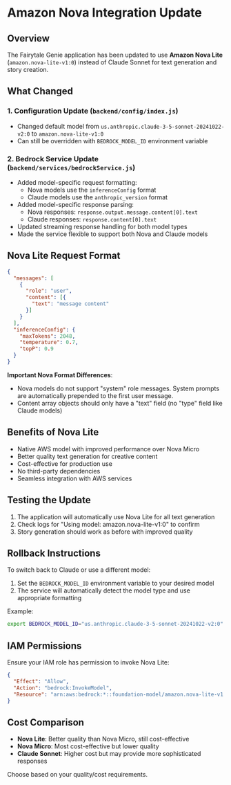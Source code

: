 # Amazon Nova Integration Update

## Overview
The Fairytale Genie application has been updated to use **Amazon Nova Lite** (`amazon.nova-lite-v1:0`) instead of Claude Sonnet for text generation and story creation.

## What Changed

### 1. Configuration Update (`backend/config/index.js`)
- Changed default model from `us.anthropic.claude-3-5-sonnet-20241022-v2:0` to `amazon.nova-lite-v1:0`
- Can still be overridden with `BEDROCK_MODEL_ID` environment variable

### 2. Bedrock Service Update (`backend/services/bedrockService.js`)
- Added model-specific request formatting:
  - Nova models use the `inferenceConfig` format
  - Claude models use the `anthropic_version` format
- Added model-specific response parsing:
  - Nova responses: `response.output.message.content[0].text`
  - Claude responses: `response.content[0].text`
- Updated streaming response handling for both model types
- Made the service flexible to support both Nova and Claude models

## Nova Lite Request Format
```json
{
  "messages": [
    {
      "role": "user",
      "content": [{
        "text": "message content"
      }]
    }
  ],
  "inferenceConfig": {
    "maxTokens": 2048,
    "temperature": 0.7,
    "topP": 0.9
  }
}
```

**Important Nova Format Differences**:
- Nova models do not support "system" role messages. System prompts are automatically prepended to the first user message.
- Content array objects should only have a "text" field (no "type" field like Claude models)

## Benefits of Nova Lite
- Native AWS model with improved performance over Nova Micro
- Better quality text generation for creative content
- Cost-effective for production use
- No third-party dependencies
- Seamless integration with AWS services

## Testing the Update
1. The application will automatically use Nova Lite for all text generation
2. Check logs for "Using model: amazon.nova-lite-v1:0" to confirm
3. Story generation should work as before with improved quality

## Rollback Instructions
To switch back to Claude or use a different model:
1. Set the `BEDROCK_MODEL_ID` environment variable to your desired model
2. The service will automatically detect the model type and use appropriate formatting

Example:
```bash
export BEDROCK_MODEL_ID="us.anthropic.claude-3-5-sonnet-20241022-v2:0"
```

## IAM Permissions
Ensure your IAM role has permission to invoke Nova Lite:
```json
{
  "Effect": "Allow",
  "Action": "bedrock:InvokeModel",
  "Resource": "arn:aws:bedrock:*::foundation-model/amazon.nova-lite-v1:0"
}
```

## Cost Comparison
- **Nova Lite**: Better quality than Nova Micro, still cost-effective
- **Nova Micro**: Most cost-effective but lower quality
- **Claude Sonnet**: Higher cost but may provide more sophisticated responses

Choose based on your quality/cost requirements.